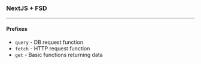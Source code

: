 ### NextJS + FSD

---
#### Prefixes
- `query` - DB request function
- `fetch` - HTTP request function
- `get` - Basic functions returning data 
